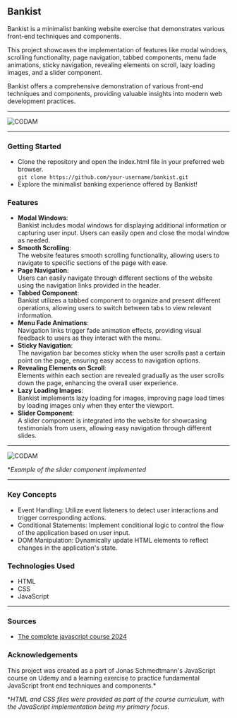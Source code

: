 
## Bankist

Bankist is a minimalist banking website exercise that demonstrates various front-end techniques and components.  

This project showcases the implementation of features like modal windows, scrolling functionality, page navigation, tabbed components, menu fade animations, sticky navigation, revealing elements on scroll, lazy loading images, and a slider component.

Bankist offers a comprehensive demonstration of various front-end techniques and components, providing valuable insights into modern web development practices.

---

<img src="https://i.imgur.com/3IaFHvw.png?raw=true" alt="CODAM" style="max-width: 50%;">

---

### Getting Started
- Clone the repository and open the index.html file in your preferred web browser.  
  `git clone https://github.com/your-username/bankist.git`
- Explore the minimalist banking experience offered by Bankist!

### Features

- **Modal Windows**:  
  Bankist includes modal windows for displaying additional information or capturing user input. Users can easily open and close the modal window as needed.
- **Smooth Scrolling**:  
  The website features smooth scrolling functionality, allowing users to navigate to specific sections of the page with ease.
- **Page Navigation**:  
  Users can easily navigate through different sections of the website using the navigation links provided in the header.
- **Tabbed Component**:  
  Bankist utilizes a tabbed component to organize and present different operations, allowing users to switch between tabs to view relevant information.
- **Menu Fade Animations**:  
  Navigation links trigger fade animation effects, providing visual feedback to users as they interact with the menu.
- **Sticky Navigation**:  
  The navigation bar becomes sticky when the user scrolls past a certain point on the page, ensuring easy access to navigation options.
- **Revealing Elements on Scroll**:  
  Elements within each section are revealed gradually as the user scrolls down the page, enhancing the overall user experience.
- **Lazy Loading Images**:  
  Bankist implements lazy loading for images, improving page load times by loading images only when they enter the viewport.
- **Slider Component**:  
  A slider component is integrated into the website for showcasing testimonials from users, allowing easy navigation through different slides.

---

<img src="https://i.imgur.com/FGhHSjC.gif?raw=true" alt="CODAM" style="max-width: 25%;">  

**Example of the slider component implemented*

---

### Key Concepts
- Event Handling: Utilize event listeners to detect user interactions and trigger corresponding actions.
- Conditional Statements: Implement conditional logic to control the flow of the application based on user input.
- DOM Manipulation: Dynamically update HTML elements to reflect changes in the application's state.

### Technologies Used
- HTML
- CSS
- JavaScript

---

### Sources
- [The complete javascript course 2024](https://www.udemy.com/course/the-complete-javascript-course/?couponCode=ST12MT030524)

### Acknowledgements
This project was created as a part of Jonas Schmedtmann's JavaScript course on Udemy and a learning exercise to practice fundamental JavaScript front end techniques and components.*

**HTML and CSS files were provided as part of the course curriculum, with the JavaScript implementation being my primary focus.*

